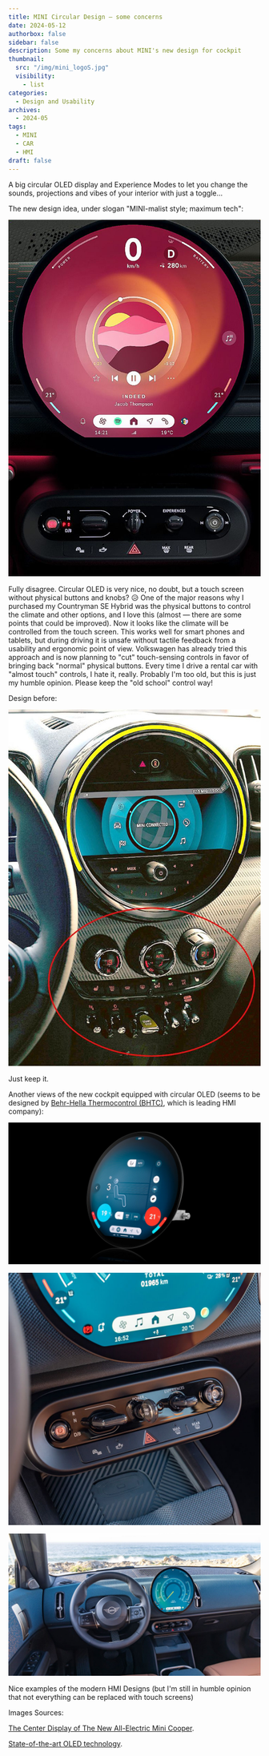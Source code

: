 ```yaml
---
title: MINI Circular Design — some concerns
date: 2024-05-12
authorbox: false
sidebar: false
description: Some my concerns about MINI's new design for cockpit
thumbnail:
  src: "/img/mini_logoS.jpg"
  visibility:
    - list
categories:
  - Design and Usability
archives:
  - 2024-05
tags:
  - MINI
  - CAR
  - HMI
draft: false
---
```

A big circular OLED display and Experience Modes to let you change the sounds, projections and vibes of your interior with just a toggle...
<!--more-->

The new design idea, under slogan "MINI-malist style; maximum tech":

![](assets/1714377605463.jpg)

Fully disagree. Circular OLED is very nice, no doubt, but a touch screen without physical buttons and knobs? 😥 One of the major reasons why I purchased my Countryman SE Hybrid was the physical buttons to control the climate and other options, and I love this (almost — there are some points that could be improved). Now it looks like the climate will be controlled from the touch screen. This works well for smart phones and tablets, but during driving it is unsafe without tactile feedback from a usability and ergonomic point of view. Volkswagen has already tried this approach and is now planning to "cut" touch-sensing controls in favor of bringing back "normal" physical buttons. Every time I drive a rental car with "almost touch" controls, I hate it, really. Probably I'm too old, but this is just my humble opinion. Please keep the "old school" control way!

Design before:

![](assets/1715184633584.jpg)

Just keep it.

Another views of the new cockpit equipped with circular OLED (seems to be designed by [Behr-Hella Thermocontrol (BHTC)](https://www.bhtc.com/en/products/hmi), which is leading HMI company):

![](assets/1694434758202.jpg)

![](assets/1715590808661.jpg)

![](assets/1715590806978.jpg)

Nice examples of the modern HMI Designs (but I'm still in humble opinion that not everything can be replaced with touch screens)

Images Sources: 

[The Center Display of The New All-Electric Mini Cooper](https://www.linkedin.com/pulse/center-display-new-all-electric-mini-cooper-bhtc/?trackingId=C4UIi8pHTgWxDcqosDxQQQ%3D%3D).

[State-of-the-art OLED technology](https://www.linkedin.com/feed/update/urn:li:activity:7195709392447557633/?updateEntityUrn=urn%3Ali%3Afs_feedUpdate%3A%28V2%2Curn%3Ali%3Aactivity%3A7195709392447557633%29).
